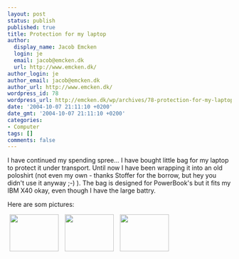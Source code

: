 ```yaml
---
layout: post
status: publish
published: true
title: Protection for my laptop
author:
  display_name: Jacob Emcken
  login: je
  email: jacob@emcken.dk
  url: http://www.emcken.dk/
author_login: je
author_email: jacob@emcken.dk
author_url: http://www.emcken.dk/
wordpress_id: 78
wordpress_url: http://emcken.dk/wp/archives/78-protection-for-my-laptop.html
date: '2004-10-07 21:11:10 +0200'
date_gmt: '2004-10-07 21:11:10 +0200'
categories:
- Computer
tags: []
comments: false
---
```

I have continued my spending spree...
I have bought little bag for my laptop to protect it under transport. Until now I have been wrapping it into an old poloshirt (not even my own - thanks Stoffer for the borrow, but hey you didn't use it anyway ;-) ).
The bag is designed for PowerBook's but it fits my IBM X40 okay, even though I have the large battry.

Here are som pictures:

<a href='/public/media/tucano1.jpg'><img width='110' height='83' border='0' hspace='5' src='/public/media/tucano1.thumb.jpg' alt='' /></a> <a href='/public/media/tucano2.jpg'><img width='110' height='83' border='0' hspace='5' src='/public/media/tucano2.thumb.jpg' alt='' /></a> <a href='/public/media/tucano3.jpg'><img width='110' height='83' border='0' hspace='5' src='/public/media/tucano3.thumb.jpg' alt='' /></a>

